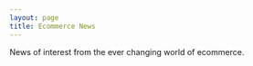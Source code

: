 ```yaml
---
layout: page
title: Ecommerce News
---
```


News of interest from the ever changing world of ecommerce.

<div id="news"></div>

<script>
jQuery.get( "https://blogrollcontent.firebaseio.com/.json", function( response ) {
var html = "<table>";

for (var newsitem in response) {
html = html + "<tr><td><a href='" + response[newsitem].URL + "'>" + response[newsitem].Post + "</a></td><td><small>" + response[newsitem].Date + "</small></td></tr>";
}

html = html + "</table>";
document.getElementById("news").innerHTML = html;

} );
</script>